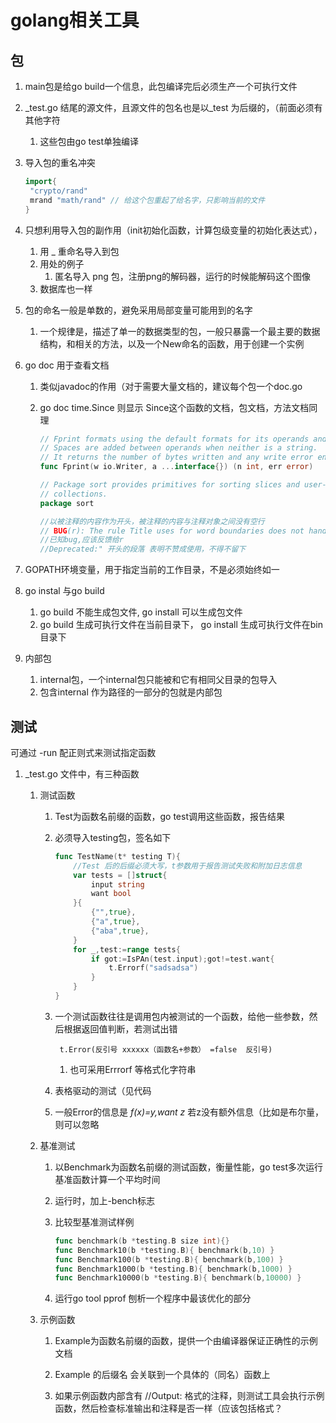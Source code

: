 # golang相关工具

## 包

1. main包是给go build一个信息，此包编译完后必须生产一个可执行文件

2. _test.go 结尾的源文件，且源文件的包名也是以\_test 为后缀的，（前面必须有其他字符

    1. 这些包由go test单独编译

3. 导入包的重名冲突

   ```go
   import{
   	"crypto/rand"
   	mrand "math/rand" // 给这个包重起了给名字，只影响当前的文件
   }
   ```

4. 只想利用导入包的副作用（init初始化函数，计算包级变量的初始化表达式），

    1. 用 _ 重命名导入到包
    2. 用处的例子
        1. 匿名导入 png 包，注册png的解码器，运行的时候能解码这个图像
    3. 数据库也一样

5. 包的命名一般是单数的，避免采用局部变量可能用到的名字

    1. 一个规律是，描述了单一的数据类型的包，一般只暴露一个最主要的数据结构，和相关的方法，以及一个New命名的函数，用于创建一个实例

6. go doc 用于查看文档

    1. 类似javadoc的作用（对于需要大量文档的，建议每个包一个doc.go

    2. go doc time.Since 则显示 Since这个函数的文档，包文档，方法文档同理

       ```go
       // Fprint formats using the default formats for its operands and writes to w.
       // Spaces are added between operands when neither is a string.
       // It returns the number of bytes written and any write error encountered.
       func Fprint(w io.Writer, a ...interface{}) (n int, err error) 
       
       // Package sort provides primitives for sorting slices and user-defined
       // collections.
       package sort
       
       //以被注释的内容作为开头，被注释的内容与注释对象之间没有空行
       // BUG(r): The rule Title uses for word boundaries does not handle Unicode punctuation properly.
       //已知bug,应该反馈给r
       //Deprecated:" 开头的段落 表明不赞成使用，不得不留下
       
       
       ```

7. GOPATH环境变量，用于指定当前的工作目录，不是必须始终如一

8. go instal 与go build

    1. go build 不能生成包文件, go install 可以生成包文件
    2. go build 生成可执行文件在当前目录下， go install 生成可执行文件在bin目录下

9. 内部包

    1. internal包，一个internal包只能被和它有相同父目录的包导入
    2. 包含internal 作为路径的一部分的包就是内部包



## 测试

可通过 -run 配正则式来测试指定函数

1. \_test.go 文件中，有三种函数

    1. 测试函数

        1. Test为函数名前缀的函数，go test调用这些函数，报告结果

        2. 必须导入testing包，签名如下

           ```go
           func TestName(t* testing T){
               //Test 后的后缀必须大写，t参数用于报告测试失败和附加日志信息
               var tests = []struct{
                   input string
                   want bool
               }{
                   {"",true},
                   {"a",true},
                   {"aba",true},
               }
               for _,test:=range tests{
                   if got:=IsPAn(test.input);got!=test.want{
                       t.Errorf("sadsadsa")
                   }
               }
           }
           ```

        3. 一个测试函数往往是调用包内被测试的一个函数，给他一些参数，然后根据返回值判断，若测试出错

           ` t.Error(反引号 xxxxxx（函数名+参数） =false  反引号)`

            1. 也可采用Errrorf 等格式化字符串

        4. 表格驱动的测试（见代码

        5. 一般Error的信息是 *f(x)=y,want z* 若z没有额外信息（比如是布尔量，则可以忽略

    2. 基准测试

        1. 以Benchmark为函数名前缀的测试函数，衡量性能，go test多次运行基准函数计算一个平均时间

        2. 运行时，加上-bench标志

        3. 比较型基准测试样例

           ```go
           func benchmark(b *testing.B size int){}
           func Benchmark10(b *testing.B){ benchmark(b,10) }
           func Benchmark100(b *testing.B){ benchmark(b,100) }
           func Benchmark1000(b *testing.B){ benchmark(b,1000) }
           func Benchmark10000(b *testing.B){ benchmark(b,10000) }
           ```

        4. 运行go tool pprof 刨析一个程序中最该优化的部分

    3. 示例函数

        1. Example为函数名前缀的函数，提供一个由编译器保证正确性的示例文档

        2. Example 的后缀名    会关联到一个具体的（同名）函数上

        3. 如果示例函数内部含有 //Output: 格式的注释，则测试工具会执行示例函数，然后检查标准输出和注释是否一样（应该包括格式？